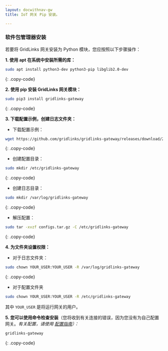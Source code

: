 ```yaml
---
layout: docwithnav-gw
title: IoT 网关 Pip 安装。

---
```


### 软件包管理器安装

若要将 GridLinks 网关安装为 Python 模块，您应按照以下步骤操作：

**1. 使用 apt 在系统中安装所需的库：**

```bash
sudo apt install python3-dev python3-pip libglib2.0-dev 
```
{: .copy-code}

**2. 使用 pip 安装 GridLinks 网关模块：**

```bash
sudo pip3 install gridlinks-gateway
```
{: .copy-code}

**3. 下载配置示例，创建日志文件夹：**

 - 下载配置示例：

```bash
wget https://github.com/gridlinks/gridlinks-gateway/releases/download/2.0/configs.tar.gz
```
{: .copy-code}

 - 创建配置目录：
```bash
sudo mkdir /etc/gridlinks-gateway
```
{: .copy-code}

 - 创建日志目录：
```bash
sudo mkdir /var/log/gridlinks-gateway
```
{: .copy-code}

 - 解压配置：
```bash
sudo tar -xvzf configs.tar.gz -C /etc/gridlinks-gateway
```
{: .copy-code}


**4. 为文件夹设置权限：**

- 对于日志文件夹：
```bash
sudo chown YOUR_USER:YOUR_USER -R /var/log/gridlinks-gateway
```
{: .copy-code}

- 对于配置文件夹
```bash
sudo chown YOUR_USER:YOUR_USER -R /etc/gridlinks-gateway
```
其中 `YOUR_USER` 是将运行网关的用户。

**5. 您可以使用命令检查安装**（您将收到有关连接的错误，因为您没有为自己配置网关。*有关配置，请使用 [配置指南](/docs/iot-gateway/configuration/)）：*

```bash
gridlinks-gateway
```
{: .copy-code}